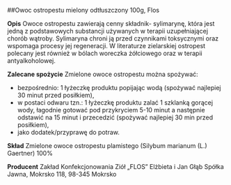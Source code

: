##Owoc ostropestu mielony odtłuszczony 100g, Flos

**Opis** Owoce ostropestu zawierają cenny składnik- sylimarynę, która jest jedną z podstawowych substancji używanych w terapii uzupełniającej chorób wątroby. Sylimaryna chroni ją przed czynnikami toksycznymi oraz wspomaga procesy jej regeneracji. W literaturze zielarskiej ostropest polecany jest również w bólach woreczka żółciowego oraz w terapii antyalkoholowej.

**Zalecane spożycie** Zmielone owoce ostropestu można spożywać:

- bezpośrednio: 1 łyżeczkę produktu popijając wodą (spożywać najlepiej 30 minut przed posiłkiem),
- w postaci odwaru tzn.: 1 łyżeczkę produktu zalać 1 szklanką gorącej wody, łagodnie gotować pod przykryciem 5-10 minut a następnie odstawić na 15 minut i przecedzić (spożywać najlepiej 30 min przed posiłkiem),
- jako dodatek/przyprawę do potraw.

**Skład** Zmielone owoce ostropestu plamistego (Silybum marianum (L.) Gaertner) 100%

**Producent** Zakład Konfekcjonowania Ziół „FLOS” Elżbieta i Jan Głąb Spółka Jawna, Mokrsko 118, 98-345 Mokrsko
